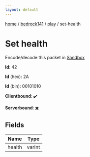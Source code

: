 ```yaml
---
layout: default
---
```


[home](/)  /  [bedrock141](/protocol/bedrock141)  /  [play](/protocol/bedrock141/play)  /  set-health

# Set health

Encode/decode this packet in [Sandbox](../../../sandbox/bedrock141#play.set_health)

**Id**: 42

**Id** (hex): 2A

**Id** (bin): 00101010

**Clientbound**: ✔️

**Serverbound**: ✖️

## Fields

Name | Type
---|---
health | varint

